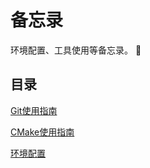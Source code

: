 # 备忘录

环境配置、工具使用等备忘录。 :memo:

## 目录

[Git使用指南](https://github.com/CnLzh/NoteBook/tree/main/Memorandum/GitNotes)

[CMake使用指南](https://github.com/CnLzh/NoteBook/tree/main/Memorandum/CMakeNotes)

[环境配置](https://github.com/CnLzh/NoteBook/tree/main/Memorandum/Environment)